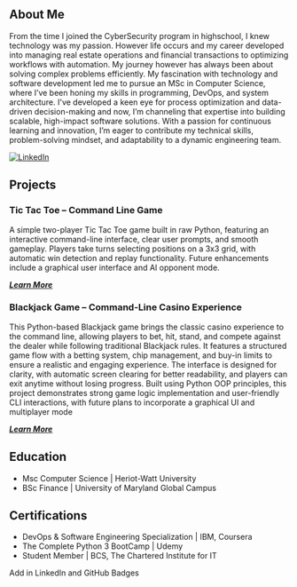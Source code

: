 ## About Me
From the time I joined the CyberSecurity program in highschool, I knew technology was my passion. However life occurs and my career developed into managing real estate operations and financial transactions to optimizing workflows with automation. My journey however has always been about solving complex problems efficiently. My fascination with technology and software development led me to pursue an MSc in Computer Science, where I’ve been honing my skills in programming, DevOps, and system architecture.
I've developed a keen eye for process optimization and data-driven decision-making and now, I’m channeling that expertise into building scalable, high-impact software solutions. With a passion for continuous learning and innovation, I’m eager to contribute my technical skills, problem-solving mindset, and adaptability to a dynamic engineering team.

[![LinkedIn](https://img.shields.io/badge/LinkedIn-0A66C2?style=for-the-badge&logo=linkedin&logoColor=white)](https://www.linkedin.com/in/glrodriperez)

## Projects
### Tic Tac Toe – Command Line Game
A simple two-player Tic Tac Toe game built in raw Python, featuring an interactive command-line interface, clear user prompts, and smooth gameplay. Players take turns selecting positions on a 3x3 grid, with automatic win detection and replay functionality. Future enhancements include a graphical user interface and AI opponent mode.

[***Learn More***](https://github.com/glrodriperez98/tic-tac-toe-cmd-line)

### Blackjack Game – Command-Line Casino Experience
This Python-based Blackjack game brings the classic casino experience to the command line, allowing players to bet, hit, stand, and compete against the dealer while following traditional Blackjack rules. It features a structured game flow with a betting system, chip management, and buy-in limits to ensure a realistic and engaging experience. The interface is designed for clarity, with automatic screen clearing for better readability, and players can exit anytime without losing progress. Built using Python OOP principles, this project demonstrates strong game logic implementation and user-friendly CLI interactions, with future plans to incorporate a graphical UI and multiplayer mode

[***Learn More***](https://github.com/glrodriperez98/blackjack_cmd_line)

## Education
- Msc Computer Science | Heriot-Watt University
- BSc Finance | University of Maryland Global Campus

## Certifications
- DevOps & Software Engineering Specialization | IBM, Coursera
- The Complete Python 3 BootCamp | Udemy
- Student Member | BCS, The Chartered Institute for IT

Add in LinkedIn and GitHub Badges
